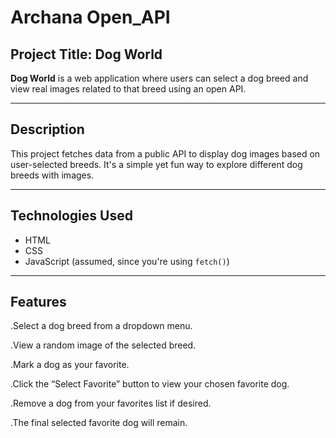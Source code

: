 # Archana Open_API

##  Project Title: Dog World

**Dog World** is a web application where users can select a dog breed and view real images related to that breed using an open API.

---

##  Description

This project fetches data from a public API to display dog images based on user-selected breeds. It's a simple yet fun way to explore different dog breeds with images.

---

##  Technologies Used

- HTML
- CSS
- JavaScript (assumed, since you're using `fetch()`)

---

##  Features

.Select a dog breed from a dropdown menu.

.View a random image of the selected breed.

.Mark a dog as your favorite.

.Click the “Select Favorite” button to view your chosen favorite dog.

.Remove a dog from your favorites list if desired.

.The final selected favorite dog will remain.